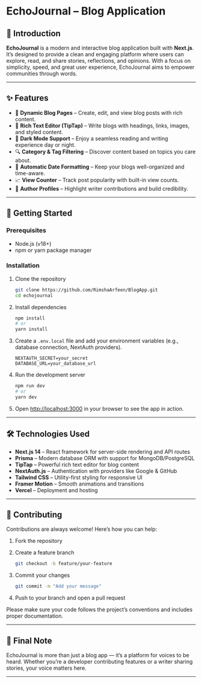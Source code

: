 
# EchoJournal – Blog Application

## 📖 Introduction

**EchoJournal** is a modern and interactive blog application built with **Next.js**. It’s designed to provide a clean and engaging platform where users can explore, read, and share stories, reflections, and opinions. With a focus on simplicity, speed, and great user experience, EchoJournal aims to empower communities through words.

---

## ✨ Features

* 📰 **Dynamic Blog Pages** – Create, edit, and view blog posts with rich content.
* 🎨 **Rich Text Editor (TipTap)** – Write blogs with headings, links, images, and styled content.
* 🌙 **Dark Mode Support** – Enjoy a seamless reading and writing experience day or night.
* 🔍 **Category & Tag Filtering** – Discover content based on topics you care about.
* 📅 **Automatic Date Formatting** – Keep your blogs well-organized and time-aware.
* 📈 **View Counter** – Track post popularity with built-in view counts.
* 👤 **Author Profiles** – Highlight writer contributions and build credibility.

---

## 🚀 Getting Started

### Prerequisites

* Node.js (v18+)
* npm or yarn package manager

### Installation

1. Clone the repository

   ```bash
   git clone https://github.com/RimshaArfeen/BlogApp.git
   cd echojournal
   ```
2. Install dependencies

   ```bash
   npm install
   # or
   yarn install
   ```
3. Create a `.env.local` file and add your environment variables (e.g., database connection, NextAuth providers).

   ```env
   NEXTAUTH_SECRET=your_secret
   DATABASE_URL=your_database_url
   ```
4. Run the development server

   ```bash
   npm run dev
   # or
   yarn dev
   ```
5. Open [http://localhost:3000](http://localhost:3000) in your browser to see the app in action.

---

## 🛠️ Technologies Used

* **Next.js 14** – React framework for server-side rendering and API routes
* **Prisma** – Modern database ORM with support for MongoDB/PostgreSQL
* **TipTap** – Powerful rich text editor for blog content
* **NextAuth.js** – Authentication with providers like Google & GitHub
* **Tailwind CSS** – Utility-first styling for responsive UI
* **Framer Motion** – Smooth animations and transitions
* **Vercel** – Deployment and hosting

---

## 🤝 Contributing

Contributions are always welcome! Here’s how you can help:

1. Fork the repository
2. Create a feature branch

   ```bash
   git checkout -b feature/your-feature
   ```
3. Commit your changes

   ```bash
   git commit -m "Add your message"
   ```
4. Push to your branch and open a pull request

Please make sure your code follows the project’s conventions and includes proper documentation.

---

## 📌 Final Note

EchoJournal is more than just a blog app — it’s a platform for voices to be heard. Whether you’re a developer contributing features or a writer sharing stories, your voice matters here.

---
